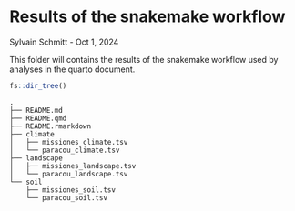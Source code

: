 # Results of the snakemake workflow
Sylvain Schmitt -
Oct 1, 2024

This folder will contains the results of the snakemake workflow used by
analyses in the quarto document.

``` r
fs::dir_tree()
```

    .
    ├── README.md
    ├── README.qmd
    ├── README.rmarkdown
    ├── climate
    │   ├── missiones_climate.tsv
    │   └── paracou_climate.tsv
    ├── landscape
    │   ├── missiones_landscape.tsv
    │   └── paracou_landscape.tsv
    └── soil
        ├── missiones_soil.tsv
        └── paracou_soil.tsv
